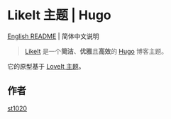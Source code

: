 # LikeIt 主题 | Hugo

[English README](https://github.com/st1020/LikeIt/blob/master/README.md) | 简体中文说明

> [LikeIt](https://github.com/st1020/LikeIt) 是一个**简洁**、**优雅**且**高效**的 [Hugo](https://gohugo.io/) 博客主题。

它的原型基于 [LoveIt 主题](https://github.com/dillonzq/LoveIt)。

## 作者

[st1020](https://st1020.com)
